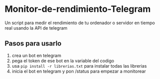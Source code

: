# Monitor-de-rendimiento-Telegram
Un script para medir el rendimiento de tu ordenador o servidor en tiempo real usando la API de telegram

## Pasos para usarlo
1. crea un bot en telegram
2. pega el token de ese bot en la variable del codigo
3. usa `pip install -r librerias.txt` para instalar todas las librerias
4. inicia el bot en telegram y pon /status para empezar a monitorear
